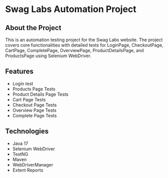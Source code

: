 # Swag Labs Automation Project

## About the Project
This is an automation testing project for the Swag Labs website. The project covers core functionalities with detailed tests for LoginPage, CheckoutPage, CartPage, CompletePage, OverviewPage, ProductDetailsPage, and ProductsPage using Selenium WebDriver.

## Features
- Login test
- Products Page Tests
- Product Details Page Tests
- Cart Page Tests
- Checkout Page Tests
- Overview Page Tests
- Complete Page Tests

## Technologies
- Java 17
- Selenium WebDriver
- TestNG
- Maven 
- WebDriverManager
- Extent Reports
